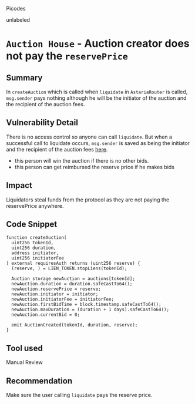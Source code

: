 Picodes

unlabeled

# `Auction House` - Auction creator does not pay the `reservePrice`

## Summary
In `createAuction` which is called when `liquidate` in `AstariaRouter` is called, `msg.sender` pays nothing although he will be the initiator of the auction and the recipient of the auction fees.

## Vulnerability Detail
There is no access control so anyone can call `liquidate`. But when a successful call to liquidate occurs, `msg.sender` is saved as being the initiator and the recipient of the auction fees [here](https://github.com/sherlock-audit/2022-10-astaria/blob/main/lib/astaria-gpl/src/AuctionHouse.sol#L78).

 - this person will win the auction if there is no other bids.
 - this person can get reimbursed the reserve price if he makes bids

## Impact
Liquidators steal funds from the protocol as they are not paying the reservePrice anywhere.

## Code Snippet
```solidity
function createAuction(
  uint256 tokenId,
  uint256 duration,
  address initiator,
  uint256 initiatorFee
) external requiresAuth returns (uint256 reserve) {
  (reserve, ) = LIEN_TOKEN.stopLiens(tokenId);

  Auction storage newAuction = auctions[tokenId];
  newAuction.duration = duration.safeCastTo64();
  newAuction.reservePrice = reserve;
  newAuction.initiator = initiator;
  newAuction.initiatorFee = initiatorFee;
  newAuction.firstBidTime = block.timestamp.safeCastTo64();
  newAuction.maxDuration = (duration + 1 days).safeCastTo64();
  newAuction.currentBid = 0;

  emit AuctionCreated(tokenId, duration, reserve);
}
```

## Tool used

Manual Review

## Recommendation
Make sure the user calling `liquidate` pays the reserve price. 